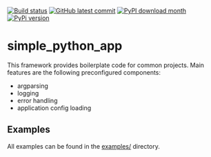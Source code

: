 [![Build status](https://github.com/twyleg/simple_python_app/actions/workflows/tests.yaml/badge.svg)]()
[![GitHub latest commit](https://badgen.net/github/last-commit/twyleg/simple_python_app)](https://GitHub.com/twyleg/simple_python_app/commit/)
[![PyPI download month](https://img.shields.io/pypi/dm/simple-python-app)](https://pypi.python.org/pypi/template-project-python/)
[![PyPi version](https://badgen.net/pypi/v/template-project-python/)](https://pypi.org/project/simple-python-app)


# simple_python_app

This framework provides boilerplate code for common projects.
Main features are the following preconfigured components:
* argparsing
* logging
* error handling
* application config loading

## Examples

All examples can be found in the [examples/](https://github.com/twyleg/simple_python_app/tree/master/examples) directory.
